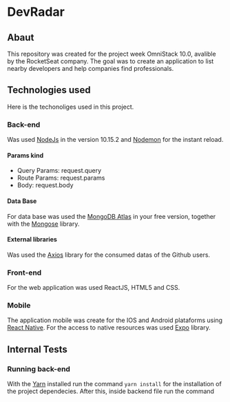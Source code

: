 # DevRadar

## Abaut
This repository was created for the project week OmniStack 10.0, avalible by the RocketSeat company. 
The goal was to create an application to list nearby developers and help companies find professionals.

## Technologies used
Here is the techonoliges used in this project.

### Back-end
Was used [NodeJs](https://nodejs.org/en/) in the version 10.15.2 and [Nodemon](https://www.npmjs.com/package/nodemon) for 
the instant reload. 
#### Params kind
+ Query Params: request.query 
+ Route Params: request.params 
+ Body: request.body

#### Data Base
For data base was used the [MongoDB Atlas](https://www.mongodb.com/cloud/atlas) in your free version, together with the 
[Mongose](https://www.npmjs.com/package/mongoose) library.

#### External libraries
Was used the [Axios](https://www.npmjs.com/package/axios) library for the consumed datas of the Github users.

### Front-end
For the web application was used ReactJS, HTML5 and CSS. 

### Mobile
The application mobile was create for the IOS and Android plataforms using [React Native](https://reactnative.dev/).
For the access to native resources was used [Expo](https://expo.io/) library.

## Internal Tests
### Running back-end
With the [Yarn](https://classic.yarnpkg.com/en/docs/install#debian-stable) installed run the command ``` yarn install ```
for the installation of the project dependecies. After this, inside backend file run the command ```  ```
